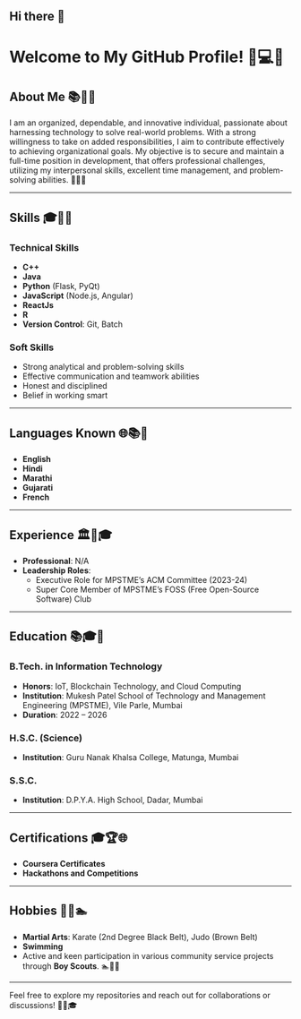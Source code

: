 ## Hi there 👋

# Welcome to My GitHub Profile! 🌟💻🚀

## About Me 📚🔧🌐
I am an organized, dependable, and innovative individual, passionate about harnessing technology to solve real-world problems. With a strong willingness to take on added responsibilities, I aim to contribute effectively to achieving organizational goals. My objective is to secure and maintain a full-time position in development, that offers professional challenges, utilizing my interpersonal skills, excellent time management, and problem-solving abilities. 🚀🌐🔧

---

## Skills 🎓🔄🔧

### Technical Skills
- **C++**
- **Java**
- **Python** (Flask, PyQt)
- **JavaScript** (Node.js, Angular)
- **ReactJs**
- **R**
- **Version Control**: Git, Batch

### Soft Skills
- Strong analytical and problem-solving skills
- Effective communication and teamwork abilities
- Honest and disciplined
- Belief in working smart

---

## Languages Known 🌐📚🔧
- **English**
- **Hindi**
- **Marathi**
- **Gujarati**
- **French**

---

## Experience 🏛️🔄🎓
- **Professional**: N/A
- **Leadership Roles**:
  - Executive Role for MPSTME’s ACM Committee (2023-24)
  - Super Core Member of MPSTME’s FOSS (Free Open-Source Software) Club

---

## Education 📚🎓🔧

### B.Tech. in Information Technology
- **Honors**: IoT, Blockchain Technology, and Cloud Computing
- **Institution**: Mukesh Patel School of Technology and Management Engineering (MPSTME), Vile Parle, Mumbai
- **Duration**: 2022 – 2026

### H.S.C. (Science)
- **Institution**: Guru Nanak Khalsa College, Matunga, Mumbai

### S.S.C.
- **Institution**: D.P.Y.A. High School, Dadar, Mumbai

---

## Certifications 🎓🏆🌐
- **Coursera Certificates**
- **Hackathons and Competitions**

---

## Hobbies 🏅🔄🏊
- **Martial Arts**: Karate (2nd Degree Black Belt), Judo (Brown Belt)
- **Swimming**
- Active and keen participation in various community service projects through **Boy Scouts**. 🏊🏅🔄

---

Feel free to explore my repositories and reach out for collaborations or discussions! 🚀🔗🎓



<!--
**KayanIrani/KayanIrani** is a ✨ _special_ ✨ repository because its `README.md` (this file) appears on your GitHub profile.

Here are some ideas to get you started:

- 🔭 I’m currently working on ...
- 🌱 I’m currently learning ...
- 👯 I’m looking to collaborate on ...
- 🤔 I’m looking for help with ...
- 💬 Ask me about ...
- 📫 How to reach me: ...
- 😄 Pronouns: ...
- ⚡ Fun fact: ...
-->
